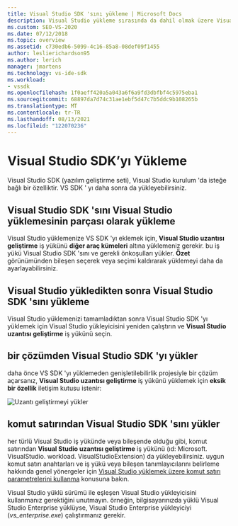 ```yaml
---
title: Visual Studio SDK 'sını yükleme | Microsoft Docs
description: Visual Studio yükleme sırasında da dahil olmak üzere Visual Studio yazılım geliştirme seti 'ni yükleme seçenekleri hakkında bilgi edinin.
ms.custom: SEO-VS-2020
ms.date: 07/12/2018
ms.topic: overview
ms.assetid: c730edb6-5099-4c16-85a8-08def09f1455
author: leslierichardson95
ms.author: lerich
manager: jmartens
ms.technology: vs-ide-sdk
ms.workload:
- vssdk
ms.openlocfilehash: 1f0aeff420a5a043a6f6a9fd3dbfbf4c5975eba1
ms.sourcegitcommit: 68897da7d74c31ae1ebf5d47c7b5ddc9b108265b
ms.translationtype: MT
ms.contentlocale: tr-TR
ms.lasthandoff: 08/13/2021
ms.locfileid: "122070236"
---
```

# <a name="install-the-visual-studio-sdk"></a>Visual Studio SDK’yı Yükleme

Visual Studio SDK (yazılım geliştirme seti), Visual Studio kurulum 'da isteğe bağlı bir özelliktir. VS SDK ' yı daha sonra da yükleyebilirsiniz.

## <a name="install-the-visual-studio-sdk-as-part-of-a-visual-studio-installation"></a>Visual Studio SDK 'sını Visual Studio yüklemesinin parçası olarak yükleme

Visual Studio yüklemenize VS SDK 'yı eklemek için, **Visual Studio uzantısı geliştirme** iş yükünü **diğer araç kümeleri** altına yüklemeniz gerekir. bu iş yükü Visual Studio SDK 'sını ve gerekli önkoşulları yükler. **Özet** görünümünden bileşen seçerek veya seçimi kaldırarak yüklemeyi daha da ayarlayabilirsiniz.

## <a name="install-the-visual-studio-sdk-after-installing-visual-studio"></a>Visual Studio yükledikten sonra Visual Studio SDK 'sını yükleme

Visual Studio yüklemenizi tamamladıktan sonra Visual Studio SDK 'yı yüklemek için Visual Studio yükleyicisini yeniden çalıştırın ve **Visual Studio uzantısı geliştirme** iş yükünü seçin.

## <a name="install-the-visual-studio-sdk-from-a-solution"></a>bir çözümden Visual Studio SDK 'yı yükler

daha önce VS SDK 'yı yüklemeden genişletilebilirlik projesiyle bir çözüm açarsanız, **Visual Studio uzantısı geliştirme** iş yükünü yüklemek için **eksik bir özellik** iletişim kutusu istenir:

![Uzantı geliştirmeyi yükler](../extensibility/media/install-extension-development.png "Uzantı geliştirmeyi yükler")

## <a name="install-the-visual-studio-sdk-from-the-command-line"></a>komut satırından Visual Studio SDK 'sını yükler

her türlü Visual Studio iş yükünde veya bileşende olduğu gibi, komut satırından **Visual Studio uzantısı geliştirme** iş yükünü (ıd: Microsoft. VisualStudio. workload. VisualStudioExtension) da yükleyebilirsiniz. uygun komut satırı anahtarları ve iş yükü veya bileşen tanımlayıcılarını belirleme hakkında genel yönergeler için [Visual Studio yüklemek üzere komut satırı parametrelerini kullanma](../install/use-command-line-parameters-to-install-visual-studio.md) konusuna bakın.

Visual Studio yüklü sürümü ile eşleşen Visual Studio yükleyicisini kullanmanız gerektiğini unutmayın. örneğin, bilgisayarınızda yüklü Visual Studio Enterprise yüklüyse, Visual Studio Enterprise yükleyiciyi (*vs_enterprise.exe*) çalıştırmanız gerekir.
